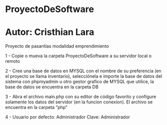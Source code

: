 # ProyectoDeSoftware
# Autor: Cristhian Lara
Proyecto de pasantías modalidad emprendimiento

1 - Copie o mueva la carpeta ProyectoDeSoftware a su servidor local o remoto

2 - Cree una base de datos en MYSQL con el nombre de su preferencia (en el proyecto se llama inventario), 
selecciónela e importe la base de datos del sistema con phpmyadmin u otro gestor grafico de MYSQL 
que utilice, la base de datos se encuentra en la carpeta DB

3 - Abra el archivo main.php con su editor de código favorito y configure solamente los datos 
del servidor (en la funcion conexion). El archivo se encuentra en la carpeta “php”

4 - Usuario por defecto: Administrador
    Clave: Administrador 
